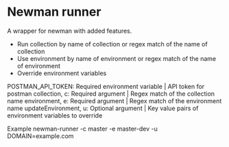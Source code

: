 # Newman runner

A wrapper for newman with added features.

* Run collection by name of collection or regex match of the name of collection
* Use environment by name of environment or regex match of the name of environment
* Override environment variables

POSTMAN_API_TOKEN: Required environment variable | API token for postman
collection, c: Required argument | Regex match of the collection name
environment, e: Required argument | Regex match of the environment name
updateEnvironment, u: Optional argument | Key value pairs of environment variables to override

Example
newman-runner -c master -e master-dev -u DOMAIN=example.com